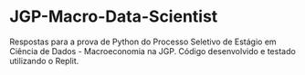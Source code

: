 # JGP-Macro-Data-Scientist 
Respostas para a prova de Python do Processo Seletivo de Estágio em Ciência de Dados - Macroeconomia na JGP. Código desenvolvido e testado utilizando o Replit.
